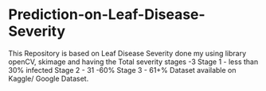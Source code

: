 # Prediction-on-Leaf-Disease-Severity
This Repository is based on Leaf Disease Severity done my using library openCV, skimage and having the Total severity stages -3 Stage 1 - less than 30% infected Stage 2 - 31 -60% Stage 3 - 61+%
Dataset available on Kaggle/ Google Dataset.
